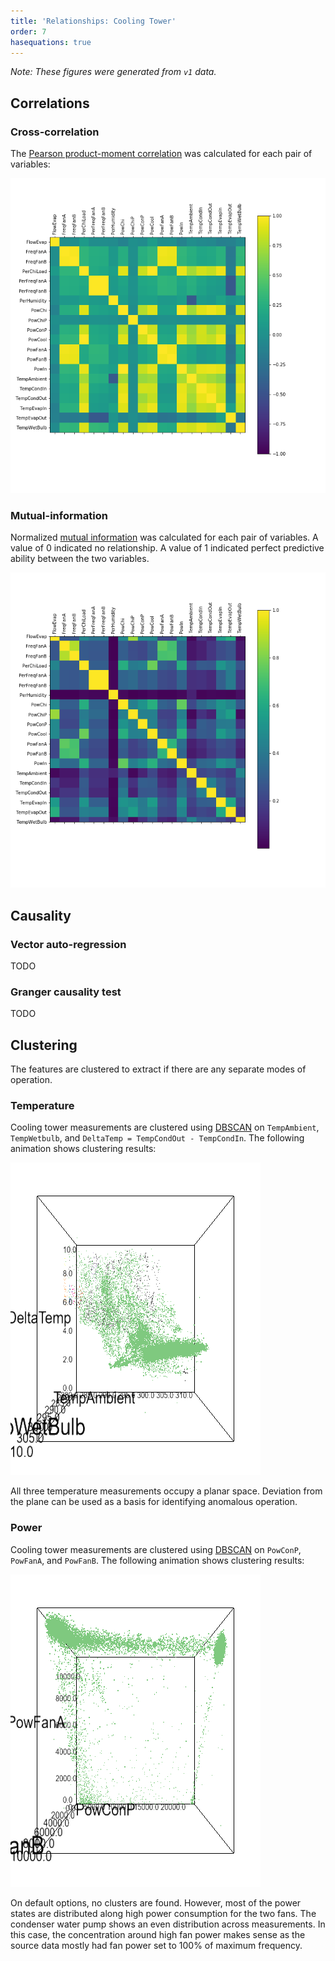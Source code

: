 ```yaml
---
title: 'Relationships: Cooling Tower'
order: 7
hasequations: true
---
```


*Note: These figures were generated from `v1` data.*

## Correlations

### Cross-correlation

The [Pearson product-moment correlation][2] was calculated for each pair of variables:

![Cross-correlation](img/7-pearson-correlation.png)

### Mutual-information

Normalized [mutual information][3] was calculated for each pair of variables. A value of 0 indicated no relationship. A value of 1 indicated perfect predictive ability between the two variables.

![Mutual information (MI)](img/7-mutual-information.png)

###


## Causality

### Vector auto-regression

TODO

### Granger causality test

TODO

## Clustering

The features are clustered to extract if there are any separate modes of operation.

### Temperature

Cooling tower measurements are clustered using [DBSCAN][1] on `TempAmbient`, `TempWetbulb`, and `DeltaTemp = TempCondOut - TempCondIn`. The following animation shows clustering results:

![clusters](img/7-ct-temp-clusters.gif)

All three temperature measurements occupy a planar space. Deviation from the plane can be used as a basis for identifying anomalous operation.

### Power

Cooling tower measurements are clustered using [DBSCAN][1] on `PowConP`, `PowFanA`, and `PowFanB`. The following animation shows clustering results:

![clusters](img/7-ct-power-clusters.gif)

On default options, no clusters are found. However, most of the power states are distributed along high power consumption for the two fans. The condenser water pump shows an even distribution across measurements. In this case, the concentration around high fan power makes sense as the source data mostly had fan power set to 100% of maximum frequency.


[1]: http://scikit-learn.org/stable/modules/clustering.html#dbscan
[2]: https://en.wikipedia.org/wiki/Pearson_correlation_coefficient?oldformat=true
[3]: https://en.wikipedia.org/wiki/Mutual_information